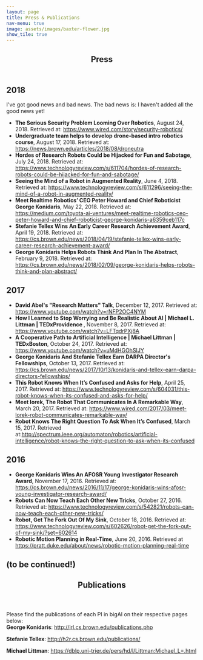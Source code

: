 ```yaml
---
layout: page
title: Press & Publications
nav-menu: true
image: assets/images/baxter-flower.jpg
show_tile: true
---
```


<!-- Main -->
<div id="main" class="alt">

<!-- One -->
<section id="one">
	<div class="inner">
		<header class="major">
			<h1>Press</h1>
		</header>
<!-- Content -->
<h2 id="content">2018</h2>
<p> I've got good news and bad news. The bad news is: I haven't added all the good news yet! </p>

<ul>

<li> <strong>The Serious Security Problem Looming Over Robotics</strong>, August 24, 2018. Retrieved at: <a href="https://www.wired.com/story/security-robotics/">https://www.wired.com/story/security-robotics/</a></li>

<li> <strong>Undergraduate team helps to develop drone-based intro robotics course</strong>, August 17, 2018. Retrieved at:
<a href="https://news.brown.edu/articles/2018/08/droneutra">https://news.brown.edu/articles/2018/08/droneutra</a></li>

<li> <strong>Hordes of Research Robots Could be Hijacked for Fun and Sabotage</strong>, July 24, 2018. Retrieved at: <a href="https://www.technologyreview.com/s/611704/hordes-of-research-robots-could-be-hijacked-for-fun-and-sabotage/">https://www.technologyreview.com/s/611704/hordes-of-research-robots-could-be-hijacked-for-fun-and-sabotage/</a></li>

<li> <strong>Seeing the Mind of a Robot in Augmented Reality</strong>, June 4, 2018. Retrieved at: <a href="https://www.technologyreview.com/s/611296/seeing-the-mind-of-a-robot-in-augmented-reality/">https://www.technologyreview.com/s/611296/seeing-the-mind-of-a-robot-in-augmented-reality/</a></li>

<li> <strong> Meet Realtime Robotics’ CEO Peter Howard and Chief Roboticist George Konidaris</strong>, May 22, 2018.
Retrieved at: <a href="https://medium.com/toyota-ai-ventures/meet-realtime-robotics-ceo-peter-howard-and-chief-roboticist-george-konidaris-a6359ceb117c">https://medium.com/toyota-ai-ventures/meet-realtime-robotics-ceo-peter-howard-and-chief-roboticist-george-konidaris-a6359ceb117c</a></li>

<li><strong>Stefanie Tellex Wins An Early Career Research Achievement Award</strong>, April 19, 2018.
Retrieved at: <a href="https://cs.brown.edu/news/2018/04/19/stefanie-tellex-wins-early-career-research-achievement-award/">https://cs.brown.edu/news/2018/04/19/stefanie-tellex-wins-early-career-research-achievement-award/</a></li>

<li> <strong>George Konidaris Helps Robots Think And Plan In The Abstract</strong>, February 9, 2018.
Retrieved at: <a href="https://cs.brown.edu/news/2018/02/09/george-konidaris-helps-robots-think-and-plan-abstract/">https://cs.brown.edu/news/2018/02/09/george-konidaris-helps-robots-think-and-plan-abstract/</a></li>
</ul>

<h2 id="content">2017</h2>
<ul>
<li><strong>David Abel's "Research Matters" Talk</strong>, December 12, 2017.
Retrieved at: <a href="https://www.youtube.com/watch?v=rNFP2OC4NYM">https://www.youtube.com/watch?v=rNFP2OC4NYM</a></li>

<li><strong>How I Learned to Stop Worrying and Be Realistic About AI | Michael L. Littman | TEDxProvidence
</strong>, November 8, 2017.
Retrieved at: <a href="https://www.youtube.com/watch?v=LFTqdrPXj8A">https://www.youtube.com/watch?v=LFTqdrPXj8A</a></li>

<li><strong>A Cooperative Path to Artificial Intelligence | Michael Littman | TEDxBoston</strong>, October 24, 2017.
Retrieved at: <a href="https://www.youtube.com/watch?v=uMdHGOhSIJY">https://www.youtube.com/watch?v=uMdHGOhSIJY</a></li>

<li><strong>George Konidaris And Stefanie Tellex Earn DARPA Director's Fellowships</strong>, October 13, 2017.
Retrieved at: <a href="https://cs.brown.edu/news/2017/10/13/konidaris-and-tellex-earn-darpa-directors-fellowships/">https://cs.brown.edu/news/2017/10/13/konidaris-and-tellex-earn-darpa-directors-fellowships/</a></li>

<li><strong>This Robot Knows When It’s Confused and Asks for Help</strong>, April 25, 2017.
Retrieved at: <a href="https://www.technologyreview.com/s/604031/this-robot-knows-when-its-confused-and-asks-for-help/">https://www.technologyreview.com/s/604031/this-robot-knows-when-its-confused-and-asks-for-help/</a></li>

<li><strong>Meet Iorek, The Robot That Communicates In A Remarkable Way</strong>, March 20, 2017.
Retrieved at: <a href="https://www.wired.com/2017/03/meet-lorek-robot-communicates-remarkable-way/">https://www.wired.com/2017/03/meet-lorek-robot-communicates-remarkable-way/</a></li>

<li><strong>Robot Knows The Right Question To Ask When It’s Confused</strong>, March 15, 2017.
Retrieved at:<a href="http://spectrum.ieee.org/automaton/robotics/artificial-intelligence/robot-knows-the-right-question-to-ask-when-its-confused">http://spectrum.ieee.org/automaton/robotics/artificial-intelligence/robot-knows-the-right-question-to-ask-when-its-confused</a></li>

</ul>
<h2 id="content">2016</h2>
<ul>

<li><strong>George Konidaris Wins An AFOSR Young Investigator Research Award</strong>, November 17, 2016.
Retrieved at: <a href="https://cs.brown.edu/news/2016/11/17/george-konidaris-wins-afosr-young-investigator-research-award/">https://cs.brown.edu/news/2016/11/17/george-konidaris-wins-afosr-young-investigator-research-award/</a></li>

<li><strong>Robots Can Now Teach Each Other New Tricks</strong>, October 27, 2016. Retrieved at:
<a href="https://www.technologyreview.com/s/542821/robots-can-now-teach-each-other-new-tricks/">https://www.technologyreview.com/s/542821/robots-can-now-teach-each-other-new-tricks/</a></li>

<li><strong>Robot, Get The Fork Out Of My Sink</strong>, October 18, 2016. Retrieved at: <a href="https://www.technologyreview.com/s/602626/robot-get-the-fork-out-of-my-sink/?set=602614">https://www.technologyreview.com/s/602626/robot-get-the-fork-out-of-my-sink/?set=602614</a></li>

<li><strong>Robotic Motion Planning in Real-Time</strong>, June 20, 2016.
Retrieved at <a href="https://pratt.duke.edu/about/news/robotic-motion-planning-real-time">https://pratt.duke.edu/about/news/robotic-motion-planning-real-time</a></li>

<!-- <li><strong>Five Questions with Stefanie Tellex</strong>, January 27, 2016. Retrieved at: <a href="http://pbn.com/Five-Questions-With-Stefanie-Tellex,111670">http://pbn.com/Five-Questions-With-Stefanie-Tellex,111670</a></li> -->

</ul>

<h2 id="content">(to be continued!)</h2>
</div>
</section>

<!-- TWO -->
<section id="two">
	<div class="inner">
		<header class="major">
			<h1>Publications</h1>
		</header>
<!-- Content -->
<p> Please find the publications of each PI in bigAI on their respective pages below: <br />
<strong>George Konidaris</strong>: <a href="http://irl.cs.brown.edu/publications.php">http://irl.cs.brown.edu/publications.php </a> <br />

<strong>Stefanie Tellex</strong>: <a href="http://h2r.cs.brown.edu/publications/">http://h2r.cs.brown.edu/publications/ </a> <br />

<strong>Michael Littman</strong>: <a href="https://dblp.uni-trier.de/pers/hd/l/Littman:Michael_L=.html" > https://dblp.uni-trier.de/pers/hd/l/Littman:Michael_L=.html </a> <br />
